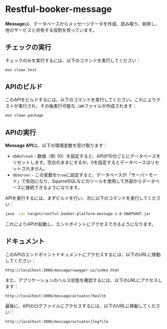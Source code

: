 # Restful-booker-message

**Message**は、データベースからメッセージデータを作成、読み取り、削除し、他のサービスと共有する役割を担っています。

## チェックの実行

チェックのみを実行するには、以下のコマンドを実行してください：

```bash
mvn clean test
```

## APIのビルド

このAPIをビルドするには、以下のコマンドを実行してください。これによりテストが実行され、その後実行可能な`.JAR`ファイルが作成されます：

```bash
mvn clean package
```

## APIの実行

**Message API**は、以下の環境変数を受け取ります：

- `dbRefresh` - 数値（例: 10）を設定すると、APIが10分ごとにデータベースをリセットします。空白のままにするか、0を設定するとデータベースはリセットされません。
- `dbServer` - この変数を`true`に設定すると、データベースが「サーバーモード」で有効になり、SquirrelSQLなどのツールを使用して外部からデータベースに接続できるようになります。

APIを実行するには、まずビルドを行い、次に以下のコマンドを実行してください：

```bash
java -jar target/restful-booker-platform-message-1.0-SNAPSHOT.jar
```

これによりAPIが起動し、エンドポイントにアクセスできるようになります。

## ドキュメント

このAPIのエンドポイントドキュメントにアクセスするには、以下のURLに移動してください：

```
http://localhost:3006/message/swagger-ui/index.html
```

また、アプリケーションのヘルス状態を確認するには、以下のURLにアクセスします：

```
http://localhost:3006/message/actuator/health
```

最後に、APIのログファイルにアクセスするには、以下のURLに移動してください：

```
http://localhost:3006/message/actuator/logfile
```
```